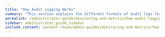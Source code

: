 ```yaml
---
title: "How Audit Logging Works"
summary: "This section explains the different formats of audit logs for file system operationsthat Qumulo Core generates whenever a connected client sends a request to a Qumulo cluster."
permalink: /administrator-guide/monitoring-and-metrics/how-audit-logging-works.html
sidebar: administrator_guide_sidebar
include_content: content-reuse/admin-guides/monitoring-and-metrics/how-audit-logging-works.md
---
```

